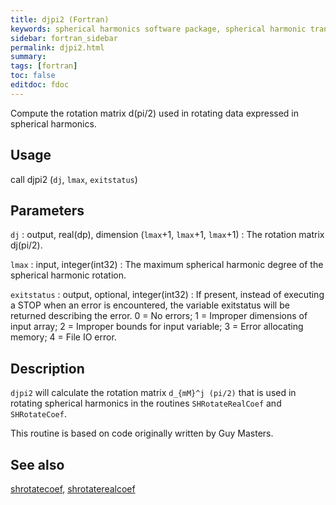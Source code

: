 ```yaml
---
title: djpi2 (Fortran)
keywords: spherical harmonics software package, spherical harmonic transform, legendre functions, multitaper spectral analysis, fortran, Python, gravity, magnetic field
sidebar: fortran_sidebar
permalink: djpi2.html
summary:
tags: [fortran]
toc: false
editdoc: fdoc
---
```


Compute the rotation matrix d(pi/2) used in rotating data expressed in spherical harmonics.

## Usage

call djpi2 (`dj`, `lmax`, `exitstatus`)

## Parameters

`dj` : output, real(dp), dimension (`lmax`+1, `lmax`+1, `lmax`+1)
:   The rotation matrix dj(pi/2).

`lmax` : input, integer(int32)
:   The maximum spherical harmonic degree of the spherical harmonic rotation.

`exitstatus` : output, optional, integer(int32)
:   If present, instead of executing a STOP when an error is encountered, the variable exitstatus will be returned describing the error. 0 = No errors; 1 = Improper dimensions of input array; 2 = Improper bounds for input variable; 3 = Error allocating memory; 4 = File IO error.

## Description

`djpi2` will calculate the rotation matrix `d_{mM}^j (pi/2)` that is used in rotating spherical harmonics in the routines `SHRotateRealCoef` and `SHRotateCoef`.

This routine is based on code originally written by Guy Masters.

## See also

[shrotatecoef](shrotatecoef.html), [shrotaterealcoef](shrotaterealcoef.html)
